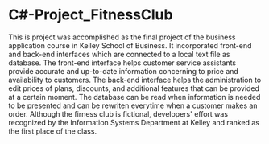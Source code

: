 # C#-Project_FitnessClub
This is project was accomplished as the final project of the business application course in Kelley School of Business. 
It incorporated front-end and back-end interfaces which are connected to a local text file as database.
The front-end interface helps customer service assistants provide accurate and up-to-date information concerning to price and availability to customers.
The back-end interface helps the administration to edit prices of plans, discounts, and additional features that can be provided at a certain moment.
The database can be read when information is needed to be presented and can be rewriten everytime when a customer makes an order. 
Although the firness club is fictional, developers' effort was recognized by the Information Systems Department at Kelley and ranked as the first place of the class.
